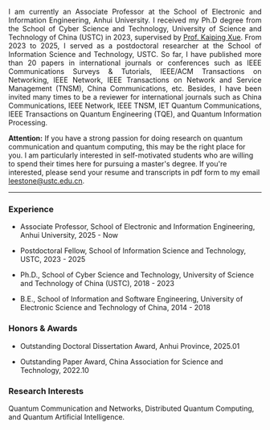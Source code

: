 <p style="text-align:justify"> I am currently an Associate Professor at the School of Electronic and Information Engineering, Anhui University. I received my Ph.D degree from the School of Cyber Science and Technology, University of Science and Technology of China (USTC) in 2023, supervised by <a href="https://faculty.ustc.edu.cn/kpxue">Prof. Kaiping Xue</a>. From 2023 to 2025, I served as a postdoctoral researcher at the School of Information Science and Technology, USTC. So far, I have published more than 20 papers in international journals or conferences such as IEEE Communications Surveys & Tutorials, IEEE/ACM Transactions on Networking, IEEE Network, IEEE Transactions on Network and Service Management (TNSM), China Communications, etc. Besides, I have been invited many times to be a reviewer for international journals such as China Communications, IEEE Network, IEEE TNSM, IET Quantum Communications, IEEE Transactions on Quantum Engineering (TQE), and Quantum Information Processing. </p>

__Attention:__ If you have a strong passion for doing research on quantum communication and quantum computing, this may be the right place for you. I am particularly interested in self-motivated students who are willing to spend their times here for pursuing a master's degree. If you're interested, please send your resume and transcripts in pdf form to my email leestone@ustc.edu.cn.

 ---  

### Experience
- Associate Professor, School of Electronic and Information Engineering, Anhui University, 2025 - Now

- Postdoctoral Fellow, School of Information Science and Technology, USTC, 2023 - 2025

- Ph.D., School of Cyber Science and Technology, University of Science and Technology of China (USTC), 2018 - 2023

- B.E., School of Information and Software Engineering, University of Electronic Science and Technology of China, 2014 - 2018

### Honors & Awards
- Outstanding Doctoral Dissertation Award, Anhui Province, 2025.01

- Outstanding Paper Award, China Association for Science and Technology, 2022.10

### Research Interests
Quantum Communication and Networks, Distributed Quantum Computing, and Quantum Artificial Intelligence.

